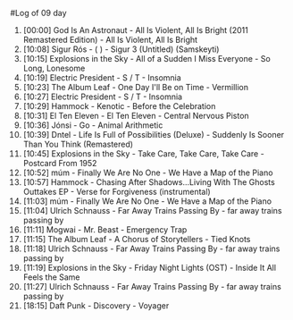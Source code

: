 #Log of 09 day

1. [00:00] God Is An Astronaut - All Is Violent, All Is Bright (2011 Remastered Edition) - All Is Violent, All Is Bright
1. [10:08] Sigur Rós - ( ) - Sigur 3  (Untitled) (Samskeyti)
1. [10:15] Explosions in the Sky - All of a Sudden I Miss Everyone - So Long, Lonesome
1. [10:19] Electric President - S / T - Insomnia
1. [10:23] The Album Leaf - One Day I'll Be on Time - Vermillion
1. [10:27] Electric President - S / T - Insomnia
1. [10:29] Hammock - Kenotic - Before the Celebration
1. [10:31] El Ten Eleven - El Ten Eleven - Central Nervous Piston
1. [10:36] Jónsi - Go - Animal Arithmetic
1. [10:39] Dntel - Life Is Full of Possibilities (Deluxe) - Suddenly Is Sooner Than You Think (Remastered)
1. [10:45] Explosions in the Sky - Take Care, Take Care, Take Care - Postcard From 1952
1. [10:52] múm - Finally We Are No One - We Have a Map of the Piano
1. [10:57] Hammock - Chasing After Shadows...Living With The Ghosts Outtakes EP - Verse for Forgiveness (instrumental)
1. [11:03] múm - Finally We Are No One - We Have a Map of the Piano
1. [11:04] Ulrich Schnauss - Far Away Trains Passing By - far away trains passing by
1. [11:11] Mogwai - Mr. Beast - Emergency Trap
1. [11:15] The Album Leaf - A Chorus of Storytellers - Tied Knots
1. [11:18] Ulrich Schnauss - Far Away Trains Passing By - far away trains passing by
1. [11:19] Explosions in the Sky - Friday Night Lights (OST) - Inside It All Feels the Same
1. [11:27] Ulrich Schnauss - Far Away Trains Passing By - far away trains passing by
1. [18:15] Daft Punk - Discovery - Voyager
